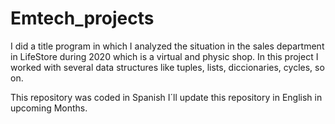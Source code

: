 # Emtech_projects

I did a title program in which I analyzed the situation in the sales department in LifeStore during 2020 which is a virtual and physic shop. 
In this project I worked with several data structures like tuples, lists, diccionaries, cycles, so on.

This repository was coded in Spanish
I´ll update this repository in English in upcoming Months.
